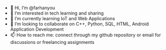 - 👋 Hi, I’m @farhanyou
- 👀 I’m interested in tech learning and sharing
- 🌱 I’m currently learning IoT and Web Applications
- 💞️ I’m looking to collaborate on C++, Python, SQL, HTML, Android Application Development
- 📫 How to reach me: connect through my github repository or email for discussions or freelancing assignments

<!---
Reserved for future updates...
--->
